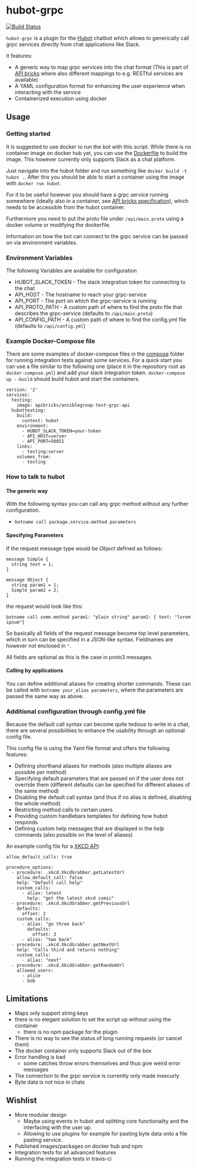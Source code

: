 # hubot-grpc

[![Build Status](https://travis-ci.org/hubot-grpc/hubot-grpc.svg?branch=master)](https://travis-ci.org/hubot-grpc/hubot-grpc)

```hubot-grpc``` is a plugin for the [Hubot](https://hubot.github.com/) chatbot which allows to generically call grpc services directly from chat applications like Slack.

It features:
  - A generic way to map grpc services into the chat format (This is part of [API bricks](https://github.com/apibricks) where also different mappings to e.g. RESTful services are available)
  - A YAML configuration format for enhancing the user experience when interacting with the service
  - Containerized execution using docker

## Usage

### Getting started

It is suggested to use docker to run the bot with this script.
While there is no container image on docker hub yet, you can use the [Dockerfile](hubot/Dockerfile) to build the image. This however currently only supports Slack as a chat platform.

Just navigate into the hubot folder and run something like ```docker build -t hubot .```.
After this you should be able to start a container using the image with ```docker run hubot```.

For it to be useful however you should have a grpc service running somewhere (ideally also in a container, see [API bricks specification](https://github.com/apibricks/apibricks-spec)), which needs to be accessible from the hubot container.

Furthermore you need to put the proto file under ```/api/main.proto``` using a docker volume or modifying the dockerfile.

Information on how the bot can connect to the grpc service can be passed on via environment variables.

### Environment Variables

The following Variables are available for configuration

- HUBOT_SLACK_TOKEN - The slack integration token for connecting to the chat
- API_HOST - The hostname to reach your grpc-service
- API_PORT - The port on which the grpc-service is running
- API_PROTO_PATH - A custom path of where to find the proto file that describes the grpc-service (defaults to ```/api/main.proto```)
- API_CONFIG_PATH - A custom path of where to find the config.yml file (defaults to ```/api/config.yml```)

### Example Docker-Compose file

There are some examples of docker-compose files in the [compose](/compose) folder for running integration tests against some services. For a quick start you can use a file similar to the following one (place it in the repository root as ```docker-compose.yml```) and add your slack integration token. ```docker-compose up --build``` should build hubot and start the containers.

```
version: '2'
services:
  testing:
    image: apibricks/ansiblegroup-test-grpc-api
  hubottesting:
    build:
      context: hubot
    environment:
      - HUBOT_SLACK_TOKEN=your-token
      - API_HOST=server
      - API_PORT=50051
    links:
      - testing:server
    volumes_from:
      - testing
```

### How to talk to hubot

#### The generic way

With the following syntax you can call any grpc method without any further configuration.

- ```botname call package.service.method parameters```

#### Specifying Parameters

If the request message type would be *Object* defined as follows:

```
message Simple {
  string text = 1;
}

message Object {
  string param1 = 1;
  Simple param2 = 2;
}
```

the request would look like this:

```
botname call some.method param1: "plain string" param2: { text: "lorem ipsum"}
```

So basically all fields of the request message become top level parameters, which in turn can be specified in a JSON-like syntax.
Fieldnames are however not enclosed in ```"```.

All fields are optional as this is the case in proto3 messages.

#### Calling by applications

You can define additional aliases for creating shorter commands.
These can be called with ```botname your_alias parameters```, where the parameters are passed the same way as above.

### Additional configuration through config.yml file

Because the default call syntax can become quite tedious to write in a chat, there are several possibilities to enhance the usability through an optional config file.

This config file is using the Yaml file format and offers the following features:

- Defining shorthand aliases for methods (also multiple aliases are possible per method)
- Specifying default parameters that are passed on if the user does not override them (different defaults can be specified for different aliases of the same method)
- Disabling the default call syntax (and thus if no alias is defined, disabling the whole method)
- Restricting method calls to certain users
- Providing custom handlebars templates for defining how hubot responds
- Defining custom help messages that are displayed in the *help* commands (also possible on the level of aliases)

An example config file for a [XKCD API](https://github.com/hubot-grpc/xkcd-grabber):

```
allow_default_calls: true

procedure_options:
  - procedure: .xkcd.XkcdGrabber.getLatestUrl
    allow_default_call: false
    help: "Default call help"
    custom_calls:
      - alias: latest
        help: "get the latest xkcd comic"
  - procedure: .xkcd.XkcdGrabber.getPreviousUrl
    defaults:
      offset: 2
    custom_calls:
      - alias: "go three back"
        defaults:
          offset: 3
      - alias: "two back"
  - procedure: .xkcd.XkcdGrabber.getNextUrl
    help: "Calls third and returns nothing"
    custom_calls:
      - alias: "next"
  - procedure: .xkcd.XkcdGrabber.getRandomUrl
    allowed_users:
      - alice
      - bob
```


## Limitations

- Maps only support string keys
- there is no elegant solution to set the script up without using the container
  - there is no npm package for the plugin
- There is no way to see the status of long running requests (or cancel them)
- The docker container only supports Slack out of the box
- Error handling is bad
  - some catches throw errors themselves and thus give weird error messages
- The connection to the grpc service is currently only made insecurly
- Byte data is not nice in chats


## Wishlist

- More modular design
  - Maybe using events in hubot and splitting core functionality and the interfacing with the user up.
  - Allowing to use plugins for example for pasting byte data onto a file pasting service.
- Published images/packages on docker hub and npm
- Integration tests for all advanced features
- Running the integration tests in travis-ci
